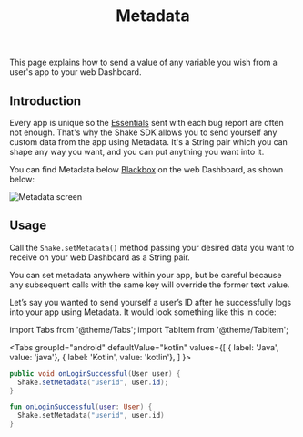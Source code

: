 ﻿---
id: metadata
title: Metadata
---
This page explains how to send a value of any variable you wish from a user's app to your web Dashboard.

## Introduction
Every app is unique so the [Essentials](android/essentials.md) sent with each bug report are often not enough. 
That's why the Shake SDK allows you to send yourself any custom data from the app using Metadata. 
It's a String pair which you can shape any way you want, and you can put anything you want into it.

You can find Metadata below [Blackbox](android/blackbox.md) on the web Dashboard, as shown below:

![Metadata screen](/screens/metadata_screen.png)

## Usage
Call the `Shake.setMetadata()` method passing your desired data you want to 
receive on your web Dashboard as a String pair.

You can set metadata anywhere within your app, but be careful because any 
subsequent calls with the same key will override the former text value.

Let’s say you wanted to send yourself a user’s ID after he successfully logs into your app using Metadata.
It would look something like this in code:

import Tabs from '@theme/Tabs';
import TabItem from '@theme/TabItem';

<Tabs
  groupId="android"
  defaultValue="kotlin"
  values={[
    { label: 'Java', value: 'java'},
    { label: 'Kotlin', value: 'kotlin'},
  ]
}>

<TabItem value="java">

```java {2} title="App.java"
public void onLoginSuccessful(User user) {
  Shake.setMetadata("userid", user.id);
}
```

</TabItem>

<TabItem value="kotlin">

```kotlin {2} title="App.kt"
fun onLoginSuccessful(user: User) {
  Shake.setMetadata("userid", user.id)
}
```

</TabItem>
</Tabs>
